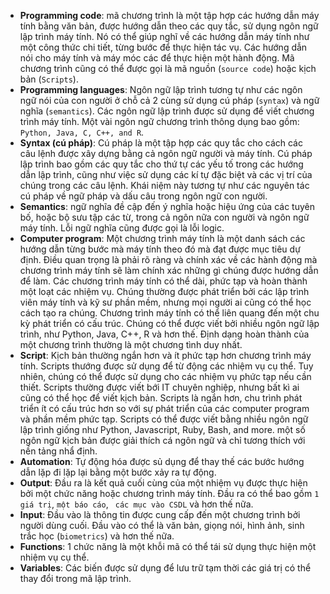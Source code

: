 - **Programming code**: mã chương trình là một tập hợp các hướng dẫn máy tính bằng văn bản, được hướng dẫn theo các quy tắc, sử dụng ngôn ngữ lập trình máy tính. Nó có thể giúp nghĩ về các hướng dẫn máy tính như một công thức chi tiết, từng bước để thực hiện tác vụ. Các hướng dẫn nói cho máy tính và máy móc các để thực hiện một hành động. Mã chương trình cũng có thể được gọi là mã nguồn (`source code`) hoặc kịch bản (`Scripts`).
- **Programming languages**: Ngôn ngữ lập trình tương tự như các ngôn ngữ nói của con người ở chỗ cả 2 cùng sử dụng cú pháp (`syntax`) và ngữ nghĩa (`semantics`). Các ngôn ngữ lập trình được sử dụng để viết chương trình máy tính. Một vài ngôn ngữ chương trình thông dụng  bao gồm: `Python, Java, C, C++, and R`.
- **Syntax (cú pháp)**: Cú pháp là một tập hợp các quy tắc cho cách các câu lệnh được xây dựng bằng cả ngôn ngữ người và máy tính. Cú pháp lập trình bao gồm các quy tắc cho thứ tự các yếu tố trong các hướng dẫn lập trình, cũng như việc sử dụng các kí tự đặc biệt và các vị trí của chúng trong các câu lệnh. Khái niệm này tương tự như các nguyên tác cú pháp về ngữ pháp và dấu câu trong ngôn ngữ con người.
- **Semantics**: ngữ nghĩa đề cập đến ý nghĩa hoặc hiệu ứng của các tuyên bố, hoặc bộ sưu tập các từ, trong cả ngôn nữa con người và ngôn ngữ máy tính. Lỗi ngữ nghĩa cũng được gọi là lỗi logic.
- **Computer program**: Một chương trình máy tính là một danh sách các hướng dẫn từng bước mà máy tính theo đó mà đạt được mục tiêu dự định. Điều quan trọng là phải rõ ràng và chính xác về các hành động mà chương trình máy tính sẽ làm chính xác những gì chúng được hướng dẫn để làm. Các chương trình máy tính có thể dài, phức tạp và hoàn thành một loạt các nhiệm vụ. Chúng thường được phát triển bởi các lập trình viên máy tính và kỹ sư phần mềm, nhưng mọi người ai cũng có thể học cách tạo ra chúng. Chương trình máy tính có thể liên quang đến một chu kỳ phát triển có cấu trúc. Chúng có thể được viết bởi nhiều ngôn ngữ lập trình, như Python, Java, C++, R và hơn thế. Định dạng hoàn thành của một chương trình thường là một chương tình duy nhất.
- **Script**: Kịch bản thường ngắn hơn và ít phức tạp hơn chương trình máy tính. Scripts thướng được sử dụng để từ động các nhiệm vụ cụ thể. Tuy nhiên, chúng có thể được sử dụng cho các nhiệm vụ phức tạp nếu cần thiết. Scripts thường được viết bới IT chuyên nghiệp, nhưng bất kì ai cũng có thể học để viết kịch bản. Scripts là ngắn hơn, chu trình phát triển ít có cấu trúc hơn so với sự phát triển của các computer program và phần mềm phức tạp. Scripts có thể được viết bằng nhiều ngôn ngữ lập trình giống như Python, Javascript, Ruby, Bash, and more. một số ngôn ngữ kịch bản được giải thích cá ngôn ngữ và chỉ tương thích với nền tảng nhẩ định.
- **Automation**: Tự động hóa được sủ dụng để thay thế các bước hướng dẫn lặp đi lặp lại bằng một bước xảy ra tự động.
- **Output**: Đầu ra là kết quả cuối cùng của một nhiệm vụ được thực hiện bởi một chức năng hoặc chương trình máy tính. Đầu ra có thể bao gồm `1 giá trị`, `một báo cáo`, ` các mục vào CSDL` và hơn thế nữa.
- **Input**: Đầu vào là thông tin được cung cấp đến một chương trình bởi người dùng cuối. Đầu vào có thể là văn bản, giọng nói, hình ảnh, sinh trắc học (`biometrics`) và hơn thế nữa.
- **Functions**: 1 chức năng là một khỗi mã có thể tái sử dụng thực hiện một nhiệm vụ cụ thể.
- **Variables**: Các biến được sử dụng để lưu trữ tạm thời các giá trị có thể thay đổi trong mã lập trình.


